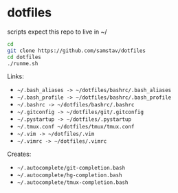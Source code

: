 dotfiles
========

scripts expect this repo to live in ~/

```bash
cd
git clone https://github.com/samstav/dotfiles
cd dotfiles
./runme.sh
```

Links:
* `~/.bash_aliases -> ~/dotfiles/bashrc/.bash_aliases`
* `~/.bash_profile -> ~/dotfiles/bashrc/.bash_profile`
* `~/.bashrc -> ~/dotfiles/bashrc/.bashrc`
* `~/.gitconfig -> ~/dotfiles/git/.gitconfig`
* `~/.pystartup -> ~/dotfiles/.pystartup`
* `~/.tmux.conf ~/dotfiles/tmux/tmux.conf`
* `~/.vim -> ~/dotfiles/.vim`
* `~/.vimrc -> ~/dotfiles/.vimrc`

Creates:
* `~/.autocomplete/git-completion.bash`
* `~/.autocomplete/hg-completion.bash`
* `~/.autocomplete/tmux-completion.bash`
